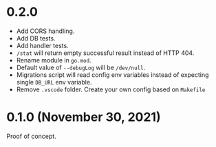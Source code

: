 # 0.2.0

- Add CORS handling.
- Add DB tests.
- Add handler tests.
- `/stat` will return empty successful result instead of HTTP 404.
- Rename module in `go.mod`.
- Default value of `--debugLog` will be `/dev/null`.
- Migrations script will read config env variables instead of expecting single `DB_URL` env variable.
- Remove `.vscode` folder. Create your own config based on `Makefile`


# 0.1.0 (November 30, 2021)

Proof of concept.
